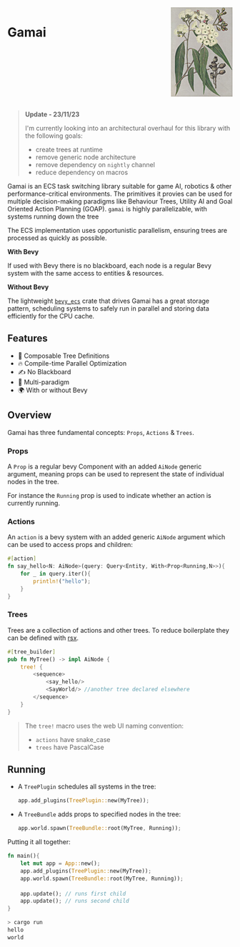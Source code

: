 <div style="display:flex; justify-content:space-between">
<h1>Gamai</h1>
<img src="images/spotted-gum.jpg" height=200px>
</div>
<br/>

> **Update - 23/11/23**
> 
> I'm currently looking into an architectural overhaul for this library with the following goals:
> - create trees at runtime
> - remove generic node architecture
> - remove dependency on `nightly` channel
> - reduce dependency on macros

Gamai is an ECS task switching library suitable for game AI, robotics & other performance-critical environments. The primitives it provies can be used for multiple decision-making paradigms like Behaviour Trees, Utility AI and Goal Oriented Action Planning (GOAP). `gamai` is highly parallelizable, with systems running down the tree


The ECS implementation uses opportunistic parallelism, ensuring trees are processed as quickly as possible.

**With Bevy**

If used with Bevy there is no blackboard, each node is a regular Bevy system with the same access to entities & resources.

**Without Bevy**

The lightweight [`bevy_ecs`][1] crate that drives Gamai has a great storage pattern, scheduling systems to safely run in parallel and storing data efficiently for the CPU cache.

## Features

- 🌴 Composable Tree Definitions
- 🔥 Compile-time Parallel Optimization
- ✍️ No Blackboard
- 🌈 Multi-paradigm
- 🌍 With or without Bevy


## Overview

Gamai has three fundamental concepts: `Props`, `Actions` & `Trees`.

### Props

A `Prop` is a regular bevy Component with an added `AiNode` generic argument, meaning props can be used to represent the state of individual nodes in the tree.

For instance the `Running` prop is used to indicate whether an action is currently running.

### Actions

An `action` is a bevy system with an added generic `AiNode` argument which can be used to access props and children:
```rs
#[action]
fn say_hello<N: AiNode>(query: Query<Entity, With<Prop<Running,N>>){
	for _ in query.iter(){
		println!("hello");
	}
}
```

### Trees

Trees are a collection of actions and other trees. To reduce boilerplate they can be defined with [rsx](https://crates.io/crates/rstml).
```rs
#[tree_builder]
pub fn MyTree() -> impl AiNode {
	tree! {
		<sequence>
			<say_hello/>
			<SayWorld/> //another tree declared elsewhere
		</sequence>
	}
}
```

> The `tree!` macro uses the web UI naming convention:
> - `actions` have snake_case
> - `trees` have PascalCase

## Running

- A `TreePlugin` schedules all systems in the tree:  
	```rust
	app.add_plugins(TreePlugin::new(MyTree));
	```
- A `TreeBundle` adds props to specified nodes in the tree:
	```rust
	app.world.spawn(TreeBundle::root(MyTree, Running));
	```

Putting it all together:

```rs
fn main(){
	let mut app = App::new();	
	app.add_plugins(TreePlugin::new(MyTree));
	app.world.spawn(TreeBundle::root(MyTree, Running));

	app.update(); // runs first child
	app.update(); // runs second child
}
```
```sh
> cargo run
hello
world
```
<!-- > This example uses `bevy`, see [no_bevy](./no_bevy) for more examples. -->

[1]: https://crates.io/crates/bevy_ecs
